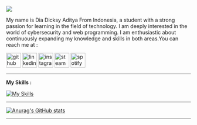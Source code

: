 ![](https://a-static.besthdwallpaper.com/naruto-obito-uchiha-wallpaper-1920x540-55098_70.jpg)


My name is Dia Dicksy Aditya From Indonesia, a student with a strong passion for learning in the field of technology. I am deeply interested in the world of cybersecurity and web programming. I am enthusiastic about continuously expanding my knowledge and skills in both areas.You can reach me at :

[<img src='https://cdn.jsdelivr.net/npm/simple-icons@3.0.1/icons/github.svg' alt='github' height='40'>](https://github.com/210ribu)  [<img src='https://cdn.jsdelivr.net/npm/simple-icons@3.0.1/icons/linkedin.svg' alt='linkedin' height='40'>](https://www.linkedin.com/in/https://www.linkedin.com/in/dia-dicksy-aditya-686104249//)  [<img src='https://cdn.jsdelivr.net/npm/simple-icons@3.0.1/icons/instagram.svg' alt='instagram' height='40'>](https://www.instagram.com/diadicksy/)  [<img src='https://cdn.jsdelivr.net/npm/simple-icons@3.0.1/icons/steam.svg' alt='steam' height='40'>](300k)  [<img src='https://cdn.jsdelivr.net/npm/simple-icons@3.0.1/icons/spotify.svg' alt='spotify' height='40'>](210ribu) 

---

**My Skills :**

[![My Skills](https://skillicons.dev/icons?i=html,css,js,laravel,bootstrap,python,java,c++)](https://skillicons.dev)


---
[![Anurag's GitHub stats](https://github-readme-stats.vercel.app/api?username=210ribu)](https://github.com/anuraghazra/github-readme-stats)


----
